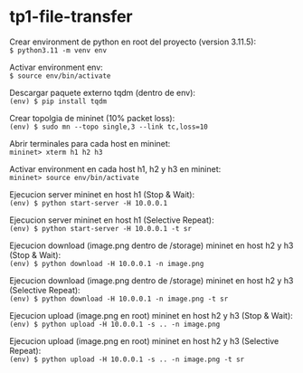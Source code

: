 # tp1-file-transfer
Crear environment de python en root del proyecto (version 3.11.5):<br/>
`$ python3.11 -m venv env`

Activar environment env:<br/>
`$ source env/bin/activate`

Descargar paquete externo tqdm (dentro de env):<br/>
`(env) $ pip install tqdm`

Crear topolgia de mininet (10% packet loss):<br/>
`(env) $ sudo mn --topo single,3 --link tc,loss=10`

Abrir terminales para cada host en mininet:<br/>
`mininet> xterm h1 h2 h3`

Activar environment en cada host h1, h2 y h3 en mininet:<br/>
`mininet> source env/bin/activate`

Ejecucion server mininet en host h1 (Stop & Wait):<br/>
`(env) $ python start-server -H 10.0.0.1`

Ejecucion server mininet en host h1 (Selective Repeat):<br/>
`(env) $ python start-server -H 10.0.0.1 -t sr`

Ejecucion download (image.png dentro de /storage) mininet en host h2 y h3 (Stop & Wait):<br/>
`(env) $ python download -H 10.0.0.1 -n image.png`

Ejecucion download (image.png dentro de /storage) mininet en host h2 y h3 (Selective Repeat):<br/>
`(env) $ python download -H 10.0.0.1 -n image.png -t sr`

Ejecucion upload (image.png en root) mininet en host h2 y h3 (Stop & Wait):<br/>
`(env) $ python upload -H 10.0.0.1 -s .. -n image.png`

Ejecucion upload (image.png en root) mininet en host h2 y h3 (Selective Repeat):<br/>
`(env) $ python upload -H 10.0.0.1 -s .. -n image.png -t sr`


